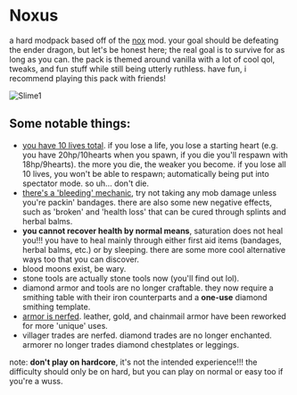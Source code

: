 # Noxus
a hard modpack based off of the [nox](https://github.com/qxeii/nox-renoxed) mod. your goal should be defeating the ender dragon, but let's be honest here; the real goal is to survive for as long as you can. the pack is themed around vanilla with a lot of cool qol, tweaks, and fun stuff while still being utterly ruthless. have fun, i recommend playing this pack with friends!

![Slime1](https://github.com/user-attachments/assets/4bd8f100-515b-42b8-99dd-9bbabb0957f5)

## Some notable things:
- [you have 10 lives total](https://github.com/iChun/LimitedLives). if you lose a life, you lose a starting heart (e.g. you have 20hp/10hearts when you spawn, if you die you'll respawn with 18hp/9hearts). the more you die, the weaker you become. if you lose all 10 lives, you won't be able to respawn; automatically being put into spectator mode. so uh... don't die. 
- [there's a 'bleeding' mechanic](https://github.com/Xires87/Haemorrhage), try not taking any mob damage unless you're packin' bandages. there are also some new negative effects, such as 'broken' and 'health loss' that can be cured through splints and herbal balms.
- **you cannot recover health by normal means**, saturation does not heal you!!! you have to heal mainly through either first aid items (bandages, herbal balms, etc.) or by sleeping. there are some more cool alternative ways too that you can discover.
- blood moons exist, be wary.
- stone tools are actually stone tools now (you'll find out lol).
- diamond armor and tools are no longer craftable. they now require a smithing table with their iron counterparts and a **one-use** diamond smithing template.
- [armor is nerfed](https://github.com/ryleu/armor-nerf). leather, gold, and chainmail armor have been reworked for more 'unique' uses.
- villager trades are nerfed. diamond trades are no longer enchanted. armorer no longer trades diamond chestplates or leggings.

note: **don't play on hardcore**, it's not the intended experience!!! the difficulty should only be on hard, but you can play on normal or easy too if you're a wuss.
